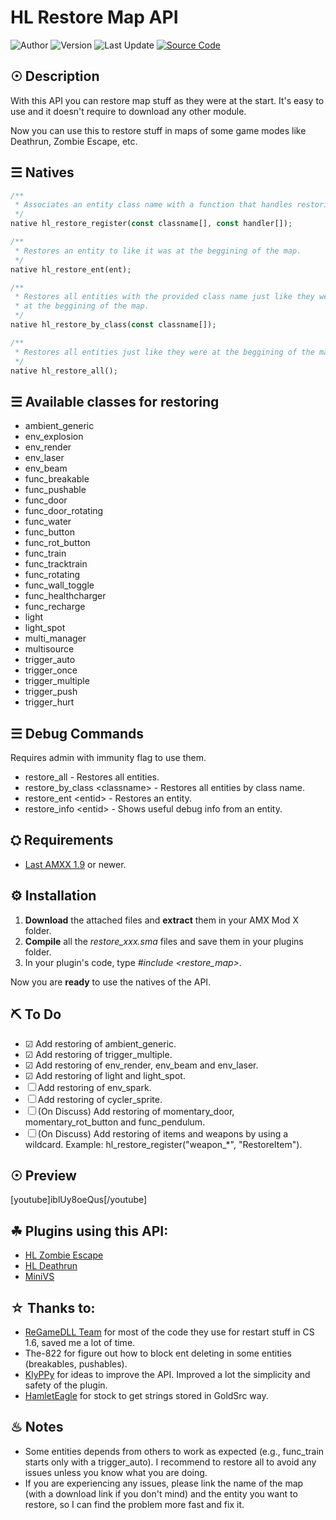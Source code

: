 # HL Restore Map API

![Author](https://img.shields.io/badge/Author-rtxA-red) ![Version](https://img.shields.io/badge/Version-0.6-red) ![Last Update](https://img.shields.io/badge/Last%20Update-04/12/2020-red) [![Source Code](https://img.shields.io/badge/GitHub-Source%20Code-blueviolet)](https://github.com/rtxa/HL-Restore-Map)

## ☉ Description

With this API you can restore map stuff as they were at the start. It's easy to use and it doesn't require to download any other module.

Now you can use this to restore stuff in maps of some game modes like Deathrun, Zombie Escape, etc.

## ☰ Natives

```php
/** 
 * Associates an entity class name with a function that handles restoring.
 */
native hl_restore_register(const classname[], const handler[]);

/** 
 * Restores an entity to like it was at the beggining of the map.
 */
native hl_restore_ent(ent);

/** 
 * Restores all entities with the provided class name just like they were
 * at the beggining of the map.
 */
native hl_restore_by_class(const classname[]);

/** 
 * Restores all entities just like they were at the beggining of the map.
 */
native hl_restore_all();
```

## ☰ Available classes for restoring

- ambient_generic
- env_explosion
- env_render
- env_laser
- env_beam
- func_breakable
- func_pushable
- func_door
- func_door_rotating
- func_water
- func_button
- func_rot_button
- func_train
- func_tracktrain
- func_rotating
- func_wall_toggle
- func_healthcharger
- func_recharge
- light
- light_spot
- multi_manager
- multisource
- trigger_auto
- trigger_once
- trigger_multiple
- trigger_push
- trigger_hurt

## ☰ Debug Commands

Requires admin with immunity flag to use them.

- restore_all - Restores all entities.
- restore_by_class \<classname\> - Restores all entities by class name.
- restore_ent \<entid\> - Restores an entity.
- restore_info \<entid\> - Shows useful debug info from an entity.

## ⛭ Requirements

- [Last AMXX 1.9](https://www.amxmodx.org/downloads-new.php) or newer.

## ⚙ Installation

1. __Download__ the attached files and __extract__ them in your AMX Mod X folder.
2. __Compile__ all the *restore_xxx.sma* files and save them in your plugins folder.
3. In your plugin's code, type *#include \<restore_map\>*.

Now you are __ready__ to use the natives of the API.

## ⛏ To Do

- ☑ Add restoring of ambient_generic.
- ☑ Add restoring of trigger_multiple.
- ☑ Add restoring of env_render, env_beam and env_laser.
- ☑ Add restoring of light and light_spot.
- ☐ Add restoring of env_spark.
- ☐ Add restoring of cycler_sprite.
- ☐ (On Discuss) Add restoring of momentary_door, momentary_rot_button and func_pendulum. 
- ☐ (On Discuss) Add restoring of items and weapons by using a wildcard. Example: hl_restore_register("weapon_*", "RestoreItem").

## ☉ Preview

[youtube]iblUy8oeQus[/youtube]

## ☘ Plugins using this API:

- [HL Zombie Escape](https://forums.alliedmods.net/showthread.php?p=2711023)
- [HL Deathrun](https://forums.alliedmods.net/showthread.php?p=2652062)
- [MiniVS](https://forums.alliedmods.net/showthread.php?p=2707036)

## ☆ Thanks to:

- [ReGameDLL Team](https://github.com/s1lentq/ReGameDLL_CS) for most of the code they use for restart stuff in CS 1.6, saved me a lot of time.
- The-822 for figure out how to block ent deleting in some entities (breakables, pushables).
- [KlyPPy](https://forums.alliedmods.net/member.php?u=228599) for ideas to improve the API. Improved a lot the simplicity and safety of the plugin.
- [HamletEagle](https://forums.alliedmods.net/member.php?u=237107) for stock to get strings stored in GoldSrc way.

## ♨ Notes

- Some entities depends from others to work as expected (e.g., func_train starts only with a trigger_auto). I recommend to restore all to avoid any issues unless you know what you are doing.
- If you are experiencing any issues, please link the name of the map (with a download link if you don't mind) and the entity you want to restore, so I can find the problem more fast and fix it.

